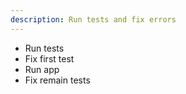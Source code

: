 ```yaml
---
description: Run tests and fix errors
---
```


- Run tests
- Fix first test
- Run app
- Fix remain tests